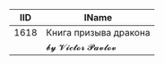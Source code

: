 | IID | IName               |
|-----|---------------------|
| 1618 | Книга призыва дракона |
|     | 𝓫𝔂 𝓥𝓲𝓬𝓽𝓸𝓻 𝓟𝓪𝓿𝓵𝓸𝓿   |